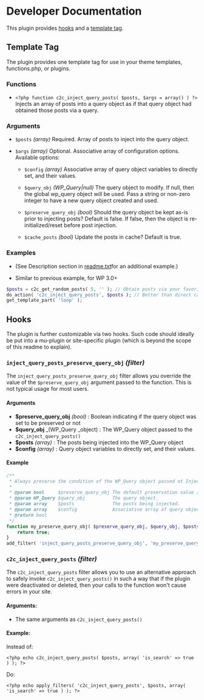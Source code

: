 # Developer Documentation

This plugin provides [hooks](#hooks) and a [template tag](#template-tag).

## Template Tag

The plugin provides one template tag for use in your theme templates, functions.php, or plugins.

### Functions

* `<?php function c2c_inject_query_posts( $posts, $args = array() ) ?>`
Injects an array of posts into a query object as if that query object had obtained those posts via a query.

### Arguments

* `$posts` _(array)_
Required. Array of posts to inject into the query object.

* `$args` _(array)_
Optional. Associative array of configuration options. Available options:
    * `$config` _(array)_
    Associative array of query object variables to directly set, and their values.

    * `$query_obj` _(WP_Query|null)_
    The query object to modify. If null, then the global wp_query object will be used. Pass a string or non-zero integer to have a new query object created and used.

    * `$preserve_query_obj` _(bool)_
    Should the query object be kept as-is prior to injecting posts? Default is false. If false, then the object is re-initialized/reset before post injection.

    * `$cache_posts` _(bool)_
    Update the posts in cache? Default is true.

### Examples

* (See Description section in [readme.txt](readme.txt)for an additional example.)

* Similar to previous example, for WP 3.0+

```php
$posts = c2c_get_random_posts( 5, '' ); // Obtain posts via your favorite related posts, find posts, etc plugin, or via custom query
do_action( 'c2c_inject_query_posts', $posts ); // Better than direct call to c2c_inject_query_posts( $posts );
get_template_part( 'loop' );
```

## Hooks

The plugin is further customizable via two hooks. Such code should ideally be put into a mu-plugin or site-specific plugin (which is beyond the scope of this readme to explain).

### `inject_query_posts_preserve_query_obj` _(filter)_

The `inject_query_posts_preserve_query_obj` filter allows you override the value of the `$preserve_query_obj` argument passed to the function. This is not typical usage for most users.

#### Arguments

* **$preserve_query_obj** _(bool)_ : Boolean indicating if the query object was set to be preserved or not
* **$query_obj** _(WP_Query _object) : The WP_Query object passed to the `c2c_inject_query_posts()`
* **$posts** _(array)_ : The posts being injected into the WP_Query object
* **$config** _(array)_ : Query object variables to directly set, and their values.

#### Example

```php
/**
 * Always preserve the condition of the WP_Query object passed ot Inject Query Posts.
 *
 * @param bool     $preserve_query_obj The default preservation value as passed to the function.
 * @param WP_Query $query_obj          The query object.
 * @param array    $posts              The posts being injected.
 * @param array    $config             Associative array of query object variables to directly set, and their values.
 * @return bool
 */
function my_preserve_query_obj( $preserve_query_obj, $query_obj, $posts, $config ) {
	return true;
}
add_filter( 'inject_query_posts_preserve_query_obj', 'my_preserve_query_obj', 10, 4 );
```

### `c2c_inject_query_posts` _(filter)_

The `c2c_inject_query_posts` filter allows you to use an alternative approach to safely invoke `c2c_inject_query_posts()` in such a way that if the plugin were deactivated or deleted, then your calls to the function won't cause errors in your site.

#### Arguments:

* The same arguments as `c2c_inject_query_posts()`

#### Example:

Instead of:

`<?php echo c2c_inject_query_posts( $posts, array( 'is_search' => true ) ); ?>`

Do:

`<?php echo apply_filters( 'c2c_inject_query_posts', $posts, array( 'is_search' => true ) ); ?>`
